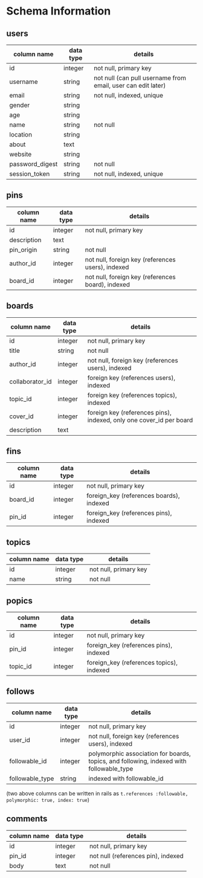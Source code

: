 # Schema Information

## users
column name     | data type | details
----------------|-----------|-----------------------
id              | integer   | not null, primary key
username              | string   | not null (can pull username from email, user can edit later)
email        | string    | not null, indexed, unique
gender           | string    |
age           | string    |
name           | string    | not null
location           | string    |
about           | text    |
website           | string    |
password_digest | string    | not null
session_token   | string    | not null, indexed, unique

## pins
column name | data type | details
------------|-----------|-----------------------
id          | integer   | not null, primary key
description       | text    |
pin_origin | string | not null
author_id   | integer   | not null, foreign key (references users), indexed
board_id | integer   | not null, foreign key (references board), indexed

## boards
column name | data type | details
------------|-----------|-----------------------
id          | integer   | not null, primary key
title       | string    | not null
author_id   | integer   | not null, foreign key (references users), indexed
collaborator_id | integer | foreign key (references users), indexed
topic_id | integer | foreign key (references topics), indexed
cover_id | integer | foreign key (references pins), indexed, only one cover_id per board
description | text    |

## fins
column name | data type | details
------------|-----------|-----------------------
id          | integer   | not null, primary key
board_id       | integer    | foreign_key (references boards), indexed
pin_id       | integer    | foreign_key (references pins), indexed

## topics
column name | data type | details
------------|-----------|-----------------------
id          | integer   | not null, primary key
name        | string    | not null

## popics
column name | data type | details
------------|-----------|-----------------------
id          | integer   | not null, primary key
pin_id       | integer    | foreign_key (references pins), indexed
topic_id       | integer    | foreign_key (references topics), indexed

## follows
column name | data type | details
------------|-----------|-----------------------
id          | integer   | not null, primary key
user_id     | integer   | not null, foreign key (references users), indexed
followable_id | integer | polymorphic association for boards, topics, and following, indexed with followable_type
followable_type |string | indexed with followable_id
(two above columns can be written in rails as `t.references :followable, polymorphic: true, index: true`)


## comments
column name | data type | details
------------|-----------|-----------------------
id          | integer   | not null, primary key
pin_id | integer | not null (references pin), indexed
body | text | not null

